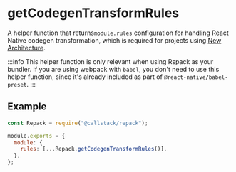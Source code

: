 # getCodegenTransformRules

A helper function that returns`module.rules` configuration for handling React Native codegen transformation, which is required for projects using [New Architecture](https://reactnative.dev/architecture/landing-page).

:::info
This helper function is only relevant when using Rspack as your bundler. If you are using webpack with `babel`, you don't need to use this helper function, since it's already included as part of `@react-native/babel-preset`.
:::

## Example

```js title=rspack.config.cjs
const Repack = require("@callstack/repack");

module.exports = {
  module: {
    rules: [...Repack.getCodegenTransformRules()],
  },
};
```
